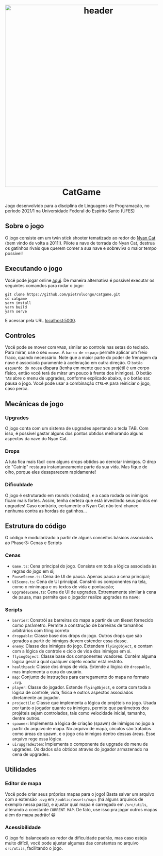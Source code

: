 <h1 align="center">
  <br>
  <a href="https://github.com/geocine/phaser3-rollup-typescript#readme"><img src="https://i.imgur.com/6lcIxDs.png" alt="header" width="600"/></a>
  <br>
  CatGame
  <br>
</h1>
Jogo desenvolvido para a disciplina de Linguagens de Programação, no período 2021/1 na Universidade Federal do Espírito Santo (UFES)

## Sobre o jogo
O jogo consiste em um twin stick shooter tematizado ao redor do [Nyan Cat](https://www.youtube.com/watch?v=QH2-TGUlwu4) (bem vindo de volta a 2011!). Pilote a nave de torrada do Nyan Cat, destrua os gatinhos rivais que querem comer a sua nave e sobreviva o maior tempo possível!

## Executando o jogo
Você pode jogar online [aqui](https://pietroluongo.github.io/). De maneira alternativa é possível executar os seguintes comandos para rodar o jogo:
```
git clone https://github.com/pietroluongo/catgame.git
cd catgame
yarn install
yarn build
yarn serve
```
E acessar pela URL [localhost:5000](https://localhost:5000).

## Controles
Você pode se mover com `WASD`, similar ao controle nas setas do teclado. Para mirar, use o seu `mouse`. A `barra de espaço` permite aplicar um freio fraco, quando necessário. Note que a maior parte do poder de frenagem da nave é associada puramente à aceleração em outra direção. O `botão esquerdo do mouse` dispara (tenha em mente que seu projétil é um corpo físico, então você terá de mirar um pouco à frente dos inimigos). O botão `TAB` abre o menu de upgrades, conforme explicado abaixo, e o botão `ESC` pausa o jogo. Você pode usar a combinação `CTRL+R` para reiniciar o jogo, caso perca.

## Mecânicas de jogo
### Upgrades
O jogo conta com um sistema de upgrades apertando a tecla TAB. Com isso, é possível gastar alguns dos pontos obtidos melhorando alguns aspectos da nave do Nyan Cat.
### Drops
A luta fica mais fácil com alguns drops obtidos ao derrotar inimigos. O drop de "Catnip" restaura instantaneamente parte da sua vida. Mas fique de olho, porque eles desaparecem rapidamente!
### Dificuldade
O jogo é estruturado em rounds (rodadas), e a cada rodada os inimigos ficam mais fortes. Assim, tenha certeza que está investindo seus pontos em upgrades! Caso contrário, certamente o Nyan Cat não terá chance nenhuma contra as hordas de gatinhos...
## Estrutura do código
O código é modularizado a partir de alguns conceitos básicos associados ao Phaser3: Cenas e Scripts
### Cenas
- `Game.ts`: Cena principal do jogo. Consiste em toda a lógica associada às regras do jogo em si;
- `PauseScene.ts`: Cena de UI de pausa. Apenas pausa a cena principal;
- `UIScene.ts`: Cena de UI principal. Constrói os componentes na tela, como o minimapa e os textos de vida e pontuação;
- `UpgradeScene.ts`: Cena de UI de upgrades. Extremamente similar à cena de pausa, mas permite que o jogador realize upgrades na nave; 
### Scripts
- `barrier`: Constrói as barreiras do mapa a partir de um tileset fornecido como parâmetro. Permite a construção de barreiras de tamanhos arbitrários com tiling correto
- `droppable`: Classe base dos drops do jogo. Outros drops que são gerados a partir de inimigos devem estender essa classe.
- `enemy`: Classe dos inimigos do jogo. Extendem `flyingObject`, e contam com a lógica de controle e ciclo de vida dos inimigos em si.
- `flyingObject`: Classe base dos componentes voadores. Contém alguma lógica geral a qual qualquer objeto voador está restrito.
- `healthpack`: Classe dos drops de vida. Extende a lógica de `droppable`, mas implementa a cura do usuário.
- `map`: Conjunto de instruções para carregamento do mapa no formato `.svg`.
- `player`: Classe do jogador. Extende `flyingObject`, e conta com toda a lógica de controle, vida, física e outros aspectos associados diretamente ao jogador.
- `projectile`: Classe que implementa a lógica de projéteis no jogo. Usada por tanto o jogador quanto os inimigos, permite que parâmetros dos projéteis sejam controlados, tais como velocidade inicial, tamanho, dentre outros.
- `spawner`: Implementa a lógica de criação (spawn) de inimigos no jogo a partir do arquivo de mapa. No arquivo de mapa, círculos são tratados como áreas de spawn, e o jogo cria inimigos dentro dessas áreas. Esse arquivo rege essa lógica.
- `ui/upgradeItem`: Implementa o componente de upgrade do menu de upgrades. Os dados são obtidos através do jogador armazenado na cena de upgrades.

## Utilidades
### Editor de mapa
Você pode criar seus próprios mapas para o jogo! Basta salvar um arquivo com a extensão `.svg` em `/public/assets/maps` (há alguns arquivos de exemplo nessa pasta), e ajustar qual mapa é carregado em `/src/utils`, alterando a constante `CURRENT_MAP`. De fato, use isso pra jogar outros mapas além do mapa padrão! 😁
### Acessibilidade
O jogo foi balanceado ao redor da dificuldade padrão, mas caso esteja muito difícil, você pode ajustar algumas das constantes no arquivo `src/utils`, facilitando o jogo.
